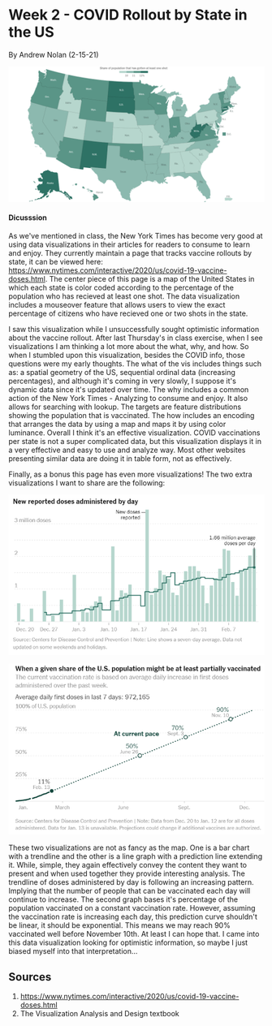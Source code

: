 Week 2 - COVID Rollout by State in the US
===
By Andrew Nolan (2-15-21)

![Vaccine Rollout by State](./images/week2/percentvacinnatedbystate.PNG)

#### Dicusssion
As we've mentioned in class, the New York Times has become very good at using data visualizations in their articles for readers to consume to learn and enjoy. They currently maintain a page that tracks vaccine rollouts by state, it can be viewed here: https://www.nytimes.com/interactive/2020/us/covid-19-vaccine-doses.html. The center piece of this page is a map of the United States in which each state is color coded according to the percentage of the population who has recieved at least one shot. The data visualization includes a mouseover feature that allows users to view the exact percentage of citizens who have recieved one or two shots in the state.

I saw this visualization while I unsuccessfully sought optimistic information about the vaccine rollout. After last Thursday's in class exercise, when I see visualizations I am thinking a lot more about the what, why, and how. So when I stumbled upon this visualization, besides the COVID info, those questions were my early thoughts. The what of the vis includes things such as: a spatial geometry of the US, sequential ordinal data (increasing percentages), and although it's coming in very slowly, I suppose it's dynamic data since it's updated over time. The why includes a common action of the New York Times - Analyzing to consume and enjoy. It also allows for searching with lookup. The targets are feature distributions showing the population that is vaccinated. The how includes an encoding that arranges the data by using a map and maps it by using color luminance. Overall I think it's an effective visualization. COVID vaccinations per state is not a super complicated data, but this visualization displays it in a very effective and easy to use and analyze way. Most other websites presenting similar data are doing it in table form, not as effectively.

Finally, as a bonus this page has even more visualizations! The two extra visualizations I want to share are the following:

![Average vaccines administered daily](./images/week2/dailydoses.PNG)

![Estimate of when we will be vaccinated](./images/week2/whenwillwebevaccinated.PNG)

These two visualizations are not as fancy as the map. One is a bar chart with a trendline and the other is a line graph with a prediction line extending it. While, simple, they again effectively convey the content they want to present and when used together they provide interesting analysis. The trendline of doses administered by day is following an increasing pattern. Implying that the number of people that can be vaccinated each day will continue to increase. The second graph bases it's percentage of the population vaccinated on a constant vaccination rate. However, assuming the vaccination rate is increasing each day, this prediction curve shouldn't be linear, it should be exponential. This means we may reach 90% vaccinated well before November 10th. At least I can hope that. I came into this data visualization looking for optimistic information, so maybe I just biased myself into that interpretation...

Sources
---
1. https://www.nytimes.com/interactive/2020/us/covid-19-vaccine-doses.html
2. The Visualization Analysis and Design textbook
